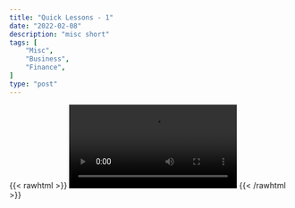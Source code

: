 ```yaml
---
title: "Quick Lessons - 1"
date: "2022-02-08"
description: "misc short"
tags: [
    "Misc",
    "Business",
    "Finance",
]
type: "post"
---
```

{{< rawhtml >}}
    <video width="auto" height="auto" controls>
        <source src="https://clips.dev00ps.com/MISC/5%20quick%20lessons.mp4" type="video/mp4"> 
    </video>
{{< /rawhtml >}}